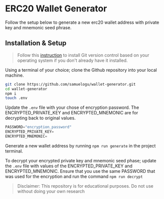 # ERC20 Wallet Generator

Follow the setup below to generate a new erc20 wallet address with private key and mnemonic seed phrase.

## Installation & Setup ##

> Follow this [instruction](https://git-scm.com/book/en/v2/Getting-Started-Installing-Git) to install Git version control based on your operating system if you don't already have it installed.

Using a terminal of your choice; clone the Github repository into your local machine. 

```bash
git clone https://github.com/samuelogu/wallet-generator.git
cd wallet-generator
npm i
touch .env
```

Update the `.env` file with your chose of encryption password. The ENCRYPTED_PRIVATE_KEY and ENCRYPTED_MNEMONIC are for decrypting back to original values.

```javascript
PASSWORD="encryption_password"
ENCRYPTED_PRIVATE_KEY=
ENCRYPTED_MNEMONIC=
```

Generate a new wallet address by running `npm run generate` in the project terminal.

To decrypt your encrypted private key and mnemonic seed phase; update the `.env` file with values of the ENCRYPTED_PRIVATE_KEY and ENCRYPTED_MNEMONIC. Ensure that you use the same PASSWORD that was used for the encryption and run the command `npm run decrypt`

> Disclaimer: This repository is for educational purposes. Do not use without doing your own research